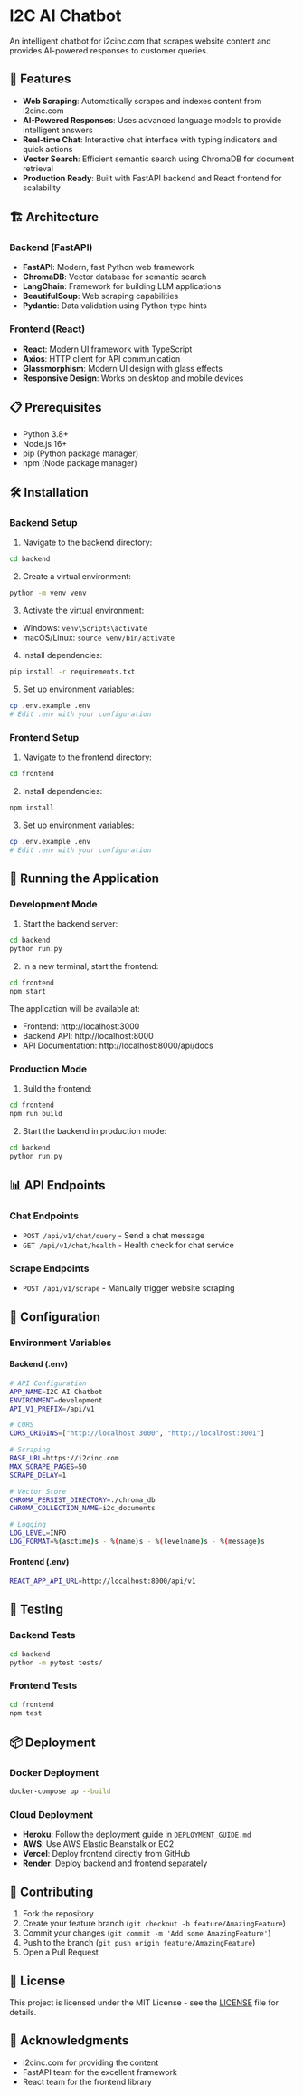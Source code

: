 # I2C AI Chatbot

An intelligent chatbot for i2cinc.com that scrapes website content and provides AI-powered responses to customer queries.

## 🚀 Features

- **Web Scraping**: Automatically scrapes and indexes content from i2cinc.com
- **AI-Powered Responses**: Uses advanced language models to provide intelligent answers
- **Real-time Chat**: Interactive chat interface with typing indicators and quick actions
- **Vector Search**: Efficient semantic search using ChromaDB for document retrieval
- **Production Ready**: Built with FastAPI backend and React frontend for scalability

## 🏗️ Architecture

### Backend (FastAPI)
- **FastAPI**: Modern, fast Python web framework
- **ChromaDB**: Vector database for semantic search
- **LangChain**: Framework for building LLM applications
- **BeautifulSoup**: Web scraping capabilities
- **Pydantic**: Data validation using Python type hints

### Frontend (React)
- **React**: Modern UI framework with TypeScript
- **Axios**: HTTP client for API communication
- **Glassmorphism**: Modern UI design with glass effects
- **Responsive Design**: Works on desktop and mobile devices

## 📋 Prerequisites

- Python 3.8+
- Node.js 16+
- pip (Python package manager)
- npm (Node package manager)

## 🛠️ Installation

### Backend Setup

1. Navigate to the backend directory:
```bash
cd backend
```

2. Create a virtual environment:
```bash
python -m venv venv
```

3. Activate the virtual environment:
- Windows: `venv\Scripts\activate`
- macOS/Linux: `source venv/bin/activate`

4. Install dependencies:
```bash
pip install -r requirements.txt
```

5. Set up environment variables:
```bash
cp .env.example .env
# Edit .env with your configuration
```

### Frontend Setup

1. Navigate to the frontend directory:
```bash
cd frontend
```

2. Install dependencies:
```bash
npm install
```

3. Set up environment variables:
```bash
cp .env.example .env
# Edit .env with your configuration
```

## 🚀 Running the Application

### Development Mode

1. Start the backend server:
```bash
cd backend
python run.py
```

2. In a new terminal, start the frontend:
```bash
cd frontend
npm start
```

The application will be available at:
- Frontend: http://localhost:3000
- Backend API: http://localhost:8000
- API Documentation: http://localhost:8000/api/docs

### Production Mode

1. Build the frontend:
```bash
cd frontend
npm run build
```

2. Start the backend in production mode:
```bash
cd backend
python run.py
```

## 📊 API Endpoints

### Chat Endpoints
- `POST /api/v1/chat/query` - Send a chat message
- `GET /api/v1/chat/health` - Health check for chat service

### Scrape Endpoints
- `POST /api/v1/scrape` - Manually trigger website scraping

## 🔧 Configuration

### Environment Variables

#### Backend (.env)
```bash
# API Configuration
APP_NAME=I2C AI Chatbot
ENVIRONMENT=development
API_V1_PREFIX=/api/v1

# CORS
CORS_ORIGINS=["http://localhost:3000", "http://localhost:3001"]

# Scraping
BASE_URL=https://i2cinc.com
MAX_SCRAPE_PAGES=50
SCRAPE_DELAY=1

# Vector Store
CHROMA_PERSIST_DIRECTORY=./chroma_db
CHROMA_COLLECTION_NAME=i2c_documents

# Logging
LOG_LEVEL=INFO
LOG_FORMAT=%(asctime)s - %(name)s - %(levelname)s - %(message)s
```

#### Frontend (.env)
```bash
REACT_APP_API_URL=http://localhost:8000/api/v1
```

## 🧪 Testing

### Backend Tests
```bash
cd backend
python -m pytest tests/
```

### Frontend Tests
```bash
cd frontend
npm test
```

## 📦 Deployment

### Docker Deployment
```bash
docker-compose up --build
```

### Cloud Deployment
- **Heroku**: Follow the deployment guide in `DEPLOYMENT_GUIDE.md`
- **AWS**: Use AWS Elastic Beanstalk or EC2
- **Vercel**: Deploy frontend directly from GitHub
- **Render**: Deploy backend and frontend separately

## 🤝 Contributing

1. Fork the repository
2. Create your feature branch (`git checkout -b feature/AmazingFeature`)
3. Commit your changes (`git commit -m 'Add some AmazingFeature'`)
4. Push to the branch (`git push origin feature/AmazingFeature`)
5. Open a Pull Request

## 📄 License

This project is licensed under the MIT License - see the [LICENSE](LICENSE) file for details.

## 🙏 Acknowledgments

- i2cinc.com for providing the content
- FastAPI team for the excellent framework
- React team for the frontend library

